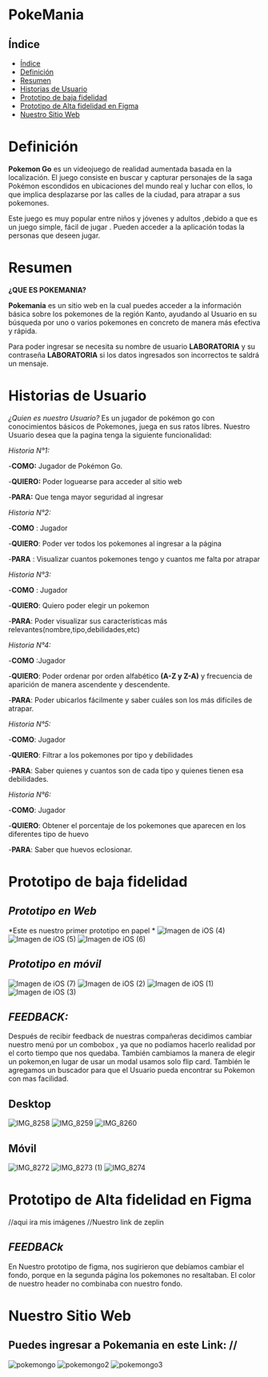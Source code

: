 
# PokeMania

## Índice

- [Índice](#índice)
- [Definición](#Definición)
- [Resumen](#Resumen)
- [Historias de Usuario](#Historias-de-Usuario)
- [Prototipo de baja fidelidad](#Prototipo-de-baja-fidelidad)
- [Prototipo de Alta fidelidad en Figma](#Prototipo-de-Alta-fidelidad-en-Figma)
- [Nuestro Sitio Web](#Nuestro-Sitio-Web)
# Definición
**Pokemon Go** es un videojuego de realidad aumentada basada en la localización. El juego consiste en buscar y capturar personajes de la saga Pokémon escondidos en ubicaciones del mundo real y luchar con ellos, lo que implica desplazarse por las calles de la ciudad, para atrapar a sus pokemones.

Este juego es muy popular entre niños y jóvenes y adultos ,debido a que es un juego simple, fácil de jugar . Pueden acceder a la aplicación todas la personas que deseen jugar.

# Resumen

**¿QUE ES POKEMANIA?**

**Pokemania** es un sitio web en la cual puedes acceder a la información básica sobre los pokemones de la región Kanto, ayudando al Usuario en su búsqueda por uno o varios pokemones en concreto de manera más efectiva y rápida.

Para poder ingresar se necesita su nombre de usuario **LABORATORIA** y su contraseña **LABORATORIA** si los datos ingresados son incorrectos te saldrá un mensaje.

# Historias de Usuario

*¿Quien es nuestro Usuario?*
Es un jugador de pokémon go con conocimientos básicos de Pokemones, juega en sus ratos libres. Nuestro Usuario desea que la pagina tenga la siguiente funcionalidad:

*Historia N°1:*

-**COMO:** Jugador de Pokémon Go.

-**QUIERO:** Poder loguearse para acceder al sitio web

-**PARA:** Que tenga mayor seguridad al ingresar

*Historia N°2:*

-**COMO** : Jugador

-**QUIERO**: Poder ver todos los pokemones al ingresar a la página

-**PARA** : Visualizar cuantos pokemones tengo y cuantos me falta por atrapar

*Historia N°3:*

-**COMO** : Jugador

-**QUIERO**: Quiero poder elegir un pokemon

-**PARA**: Poder visualizar sus características más relevantes(nombre,tipo,debilidades,etc)

*Historia N°4:*

-**COMO** :Jugador

-**QUIERO**: Poder ordenar por orden alfabético **(A-Z y Z-A)**  y frecuencia de aparición de  manera ascendente y descendente.

-**PARA**: Poder ubicarlos fácilmente y saber cuáles son los más difíciles de atrapar.

*Historia N°5:*

-**COMO**: Jugador

-**QUIERO**: Filtrar a los pokemones por tipo y debilidades

-**PARA**: Saber quienes y cuantos son de cada tipo y quienes tienen esa debilidades.

*Historia N°6:*

-**COMO**: Jugador

-**QUIERO**: Obtener el porcentaje de los pokemones que aparecen en los diferentes tipo de huevo

-**PARA**: Saber que huevos eclosionar.

# Prototipo de baja fidelidad

## *Prototipo en Web*
*Este es nuestro primer prototipo en papel *
![Imagen de iOS (4)](https://user-images.githubusercontent.com/50469947/61114815-bc9c1880-a456-11e9-861a-978e40234489.jpg)
![Imagen de iOS (5)](https://user-images.githubusercontent.com/50469947/61114817-bc9c1880-a456-11e9-8674-b193ad9381cc.jpg)
![Imagen de iOS (6)](https://user-images.githubusercontent.com/50469947/61114818-bd34af00-a456-11e9-9e4e-30a75051cadf.jpg)

## *Prototipo en móvil*

![Imagen de iOS (7)](https://user-images.githubusercontent.com/50469947/61114710-8b234d00-a456-11e9-8282-089a4c4b3b8d.jpg)
![Imagen de iOS (2)](https://user-images.githubusercontent.com/50469947/61114729-96767880-a456-11e9-88e9-87cfc83a58c8.jpg)
![Imagen de iOS (1)](https://user-images.githubusercontent.com/50469947/61114772-aa21df00-a456-11e9-9ad7-720488c6f054.jpg)
![Imagen de iOS (3)](https://user-images.githubusercontent.com/50469947/61114786-af7f2980-a456-11e9-81b6-8f961d7e2e99.jpg)

## *FEEDBACK:*

Después de recibir feedback de nuestras compañeras decidimos  cambiar nuestro menú por un combobox , ya que no podíamos hacerlo realidad por el corto tiempo que nos quedaba. También cambiamos la manera de elegir un pokemon,en lugar de usar un modal usamos solo flip card.
También le agregamos un buscador para que el Usuario pueda encontrar su Pokemon con mas facilidad.

## Desktop
![IMG_8258](https://user-images.githubusercontent.com/50469947/61599491-04f1ce00-abef-11e9-8745-1014e84fcdb5.JPG)
![IMG_8259](https://user-images.githubusercontent.com/50469947/61599493-04f1ce00-abef-11e9-9028-ceb4ef8e1fd3.JPG)
![IMG_8260](https://user-images.githubusercontent.com/50469947/61599494-058a6480-abef-11e9-9fe9-57a18b232129.JPG)

## Móvil

![IMG_8272](https://user-images.githubusercontent.com/50469947/61603597-c87c9d00-ac03-11e9-9ef4-01bf6a4cadb1.JPG)
![IMG_8273 (1)](https://user-images.githubusercontent.com/50469947/61603598-c87c9d00-ac03-11e9-97e1-2ac2ca2ea245.JPG)
![IMG_8274](https://user-images.githubusercontent.com/50469947/61603602-cb778d80-ac03-11e9-9b06-0f95752d5975.JPG)


# Prototipo de Alta fidelidad en Figma
//aqui ira mis imágenes
//Nuestro link de zeplin

## *FEEDBACk*
En Nuestro prototipo de figma, nos sugirieron que debíamos cambiar el fondo, porque en la segunda página los pokemones no resaltaban.
El color de nuestro header no combinaba con nuestro fondo.

# Nuestro Sitio Web
## Puedes ingresar a Pokemania en este Link: //

![pokemongo](https://user-images.githubusercontent.com/50469947/61603803-b18a7a80-ac04-11e9-9b04-aafc8b5547f3.PNG)
![pokemongo2](https://user-images.githubusercontent.com/50469947/61603804-b18a7a80-ac04-11e9-964c-a1be73224c33.PNG)
![pokemongo3](https://user-images.githubusercontent.com/50469947/61603805-b2231100-ac04-11e9-98e3-b51a93a42fa9.png)


